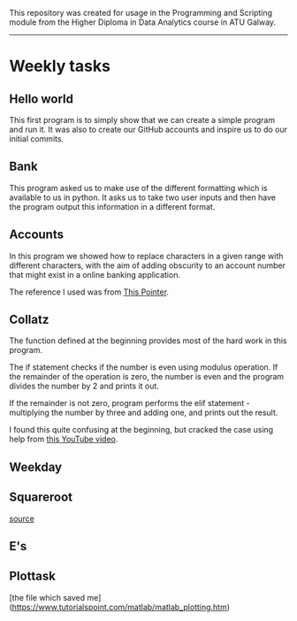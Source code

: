 
This repository was created for usage in the Programming and Scripting module from the Higher Diploma in Data Analytics course in ATU Galway.

---

# Weekly tasks
## Hello world
This first program is to simply show that we can create a simple program and run it.
It was also to create our GitHub accounts and inspire us to do our initial commits.

## Bank
This program asked us to make use of the different formatting which is available to us in python. It asks us to take two user inputs and then have the program output this information in a different format.

## Accounts
In this program we showed how to replace characters in a given range with different characters, with the aim of adding obscurity to an account number that might exist in a online banking application.

The reference I used was from [This Pointer](https://thispointer.com/replace-first-n-characters-from-a-string-in-python/).

## Collatz
The function defined at the beginning provides most of the hard work in this program.

The if statement checks if the number is even using modulus operation. If the remainder of the operation is zero, the number is even and the program divides the number by 2 and prints it out.

If the remainder is not zero, program performs the elif statement - multiplying the number by three and adding one, and prints out the result.

I found this quite confusing at the beginning, but cracked the case using help from [this YouTube video](https://www.youtube.com/watch?v=lAp_5qTdOhM).

## Weekday


## Squareroot

[source](https://www.geeksforgeeks.org/find-root-of-a-number-using-newtons-method/)

## E's

## Plottask

[the file which saved me] (https://www.tutorialspoint.com/matlab/matlab_plotting.htm)
